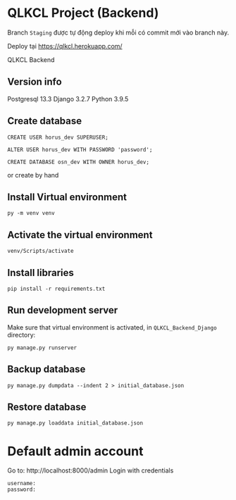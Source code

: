 # QLKCL Project (Backend)
Branch `Staging` được tự động deploy khi mỗi có commit mới vào branch này.

Deploy tại https://qlkcl.herokuapp.com/

QLKCL Backend


## Version info
Postgresql 13.3
Django 3.2.7
Python 3.9.5

## Create database
```
CREATE USER horus_dev SUPERUSER;

ALTER USER horus_dev WITH PASSWORD 'password';

CREATE DATABASE osn_dev WITH OWNER horus_dev;
```

or create by hand

## Install Virtual environment
```
py -m venv venv
```

## Activate the virtual environment
```
venv/Scripts/activate
```

## Install libraries
```
pip install -r requirements.txt
```

## Run development server
Make sure that virtual environment is activated, in `QLKCL_Backend_Django` directory:

```
py manage.py runserver
```

## Backup database
```
py manage.py dumpdata --indent 2 > initial_database.json
```

## Restore database
```
py manage.py loaddata initial_database.json
```

# Default admin account
Go to: http://localhost:8000/admin
Login with credentials
```
username:
password:
```
